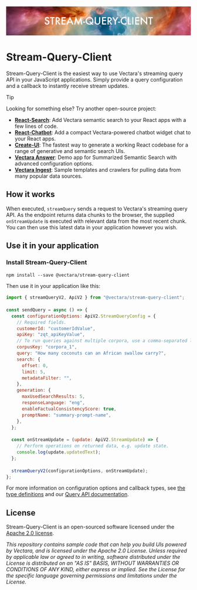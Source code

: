 <p align="center">
  <img style="max-width: 100%;" alt="Welcome to Stream-Query-Client" src="images/projectLogo.png"/>
</p>

# Stream-Query-Client

Stream-Query-Client is the easiest way to use Vectara's streaming query API in your JavaScript applications. Simply provide a query configuration and a callback to instantly receive stream updates.

> [!TIP]
>
> Looking for something else? Try another open-source project:
>
> - **[React-Search](https://github.com/vectara/react-search)**: Add Vectara semantic search to your React apps with a few lines of code.
> - **[React-Chatbot](https://github.com/vectara/react-chatbot)**: Add a compact Vectara-powered chatbot widget chat to your React apps.
> - **[Create-UI](https://github.com/vectara/create-ui)**: The fastest way to generate a working React codebase for a range of generative and semantic search UIs.
> - **[Vectara Answer](https://github.com/vectara/vectara-answer)**: Demo app for Summarized Semantic Search with advanced configuration options.
> - **[Vectara Ingest](https://github.com/vectara/vectara-ingest)**: Sample templates and crawlers for pulling data from many popular data sources.

## How it works

When executed, `streamQuery` sends a request to Vectara's streaming query API. As the endpoint returns data chunks to the browser, the supplied `onStreamUpdate` is executed with relevant data from the most recent chunk. You can then use this latest data in your application however you wish.

## Use it in your application

### Install Stream-Query-Client

```shell
npm install --save @vectara/stream-query-client
```

Then use it in your application like this:

```js
import { streamQueryV2, ApiV2 } from "@vectara/stream-query-client";

const sendQuery = async () => {
  const configurationOptions: ApiV2.StreamQueryConfig = {
    // Required fields.
    customerId: "customerIdValue",
    apiKey: "zqt_apiKeyValue", 
    // To run queries against multiple corpora, use a comma-separated list of corpus keys. For example: "corpus_1,corpus_2".
    corpusKey: "corpora_1",
    query: "How many coconuts can an African swallow carry?",
    search: {
      offset: 0,
      limit: 5,
      metadataFilter: "",
    },
    generation: {
      maxUsedSearchResults: 5,
      responseLanguage: "eng",
      enableFactualConsistencyScore: true,
      promptName: "summary-prompt-name",
    },
  };

  const onStreamUpdate = (update: ApiV2.StreamUpdate) => {
    // Perform operations on returned data, e.g. update state.
    console.log(update.updatedText);
  };

  streamQueryV2(configurationOptions, onStreamUpdate);
};
```

For more information on configuration options and callback types, see [the type definitions](src/apiV2/types.ts) and our [Query API documentation](https://docs.vectara.com/docs/rest-api/query).

## License

Stream-Query-Client is an open-sourced software licensed under the [Apache 2.0 license](/LICENSE).

_This repository contains sample code that can help you build UIs powered by Vectara, and is licensed under the Apache 2.0 License. Unless required by applicable law or agreed to in writing, software distributed under the License is distributed on an "AS IS" BASIS, WITHOUT WARRANTIES OR CONDITIONS OF ANY KIND, either express or implied. See the License for the specific language governing permissions and limitations under the License._
